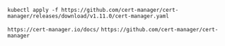
```
kubectl apply -f https://github.com/cert-manager/cert-manager/releases/download/v1.11.0/cert-manager.yaml
```

`https://cert-manager.io/docs/`
`https://github.com/cert-manager/cert-manager`
